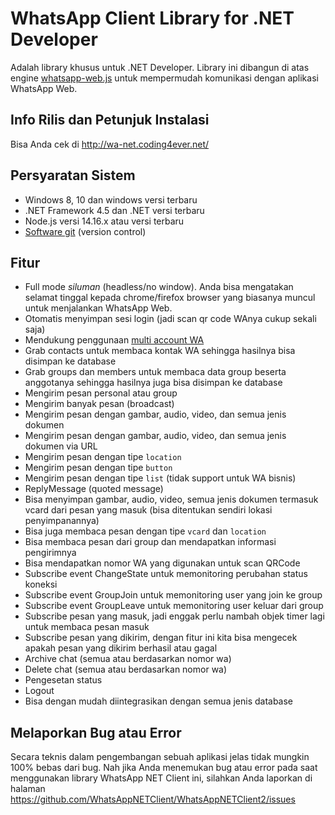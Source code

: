 # WhatsApp Client Library for .NET Developer

Adalah library khusus untuk .NET Developer. Library ini dibangun di atas engine [whatsapp-web.js](https://github.com/pedroslopez/whatsapp-web.js/) untuk mempermudah komunikasi dengan aplikasi WhatsApp Web.

## Info Rilis dan Petunjuk Instalasi

Bisa Anda cek di http://wa-net.coding4ever.net/

## Persyaratan Sistem

* Windows 8, 10 dan windows versi terbaru
* .NET Framework 4.5 dan .NET versi terbaru
* Node.js versi 14.16.x atau versi terbaru
* [Software git](https://git-scm.com/downloads) (version control)

## Fitur

* Full mode *siluman* (headless/no window). Anda bisa mengatakan selamat tinggal kepada  chrome/firefox browser yang biasanya muncul untuk menjalankan WhatsApp Web.
* Otomatis menyimpan sesi login (jadi scan qr code WAnya cukup sekali saja)
* Mendukung penggunaan [multi account WA](https://github.com/WhatsAppNETClient/WhatsAppNETClientMultiAccount)
* Grab contacts untuk membaca kontak WA sehingga hasilnya bisa disimpan ke database
* Grab groups dan members untuk membaca data group beserta anggotanya sehingga hasilnya juga bisa disimpan ke database
* Mengirim pesan personal atau group
* Mengirim banyak pesan (broadcast)
* Mengirim pesan dengan gambar, audio, video, dan semua jenis dokumen
* Mengirim pesan dengan gambar, audio, video, dan semua jenis dokumen via URL
* Mengirim pesan dengan tipe `location`
* Mengirim pesan dengan tipe `button`
* Mengirim pesan dengan tipe `list` (tidak support untuk WA bisnis)
* ReplyMessage (quoted message)
* Bisa menyimpan gambar, audio, video, semua jenis dokumen termasuk vcard dari pesan yang masuk (bisa ditentukan sendiri lokasi penyimpanannya)
* Bisa juga membaca pesan dengan tipe `vcard` dan `location`
* Bisa membaca pesan dari group dan mendapatkan informasi pengirimnya
* Bisa mendapatkan nomor WA yang digunakan untuk scan QRCode
* Subscribe event ChangeState untuk memonitoring perubahan status koneksi
* Subscribe event GroupJoin untuk memonitoring user yang join ke group
* Subscribe event GroupLeave untuk memonitoring user keluar dari group
* Subscribe pesan yang masuk, jadi enggak perlu nambah objek timer lagi untuk membaca pesan masuk
* Subscribe pesan yang dikirim, dengan fitur ini kita bisa mengecek apakah pesan yang dikirim berhasil atau gagal
* Archive chat (semua atau berdasarkan nomor wa)
* Delete chat (semua atau berdasarkan nomor wa)
* Pengesetan status
* Logout
* Bisa dengan mudah diintegrasikan dengan semua jenis database

## Melaporkan Bug atau Error

Secara teknis dalam pengembangan sebuah aplikasi jelas tidak mungkin 100% bebas dari bug. Nah jika Anda menemukan bug atau error pada saat menggunakan library WhatsApp NET Client ini, silahkan Anda laporkan di halaman https://github.com/WhatsAppNETClient/WhatsAppNETClient2/issues